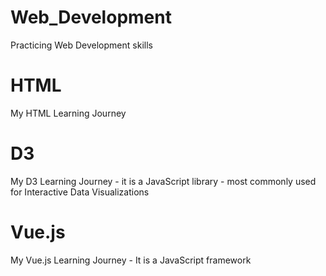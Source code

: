 # Web_Development
Practicing Web Development skills

# HTML
My HTML Learning Journey

# D3
My D3 Learning Journey - it is a JavaScript library - most commonly used for Interactive Data Visualizations

# Vue.js
My Vue.js Learning Journey - It is a JavaScript framework
